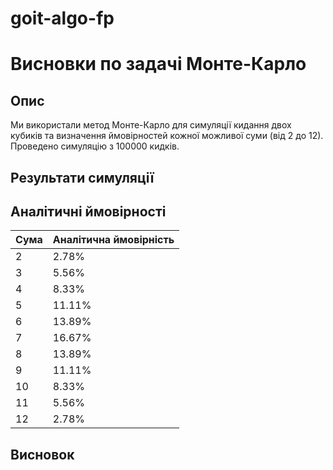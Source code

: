 # goit-algo-fp

# Висновки по задачі Монте-Карло

## Опис

Ми використали метод Монте-Карло для симуляції кидання двох кубиків та визначення ймовірностей кожної можливої суми (від 2 до 12). Проведено симуляцію з 100000 кидків.

## Результати симуляції

## Аналітичні ймовірності

| Сума | Аналітична ймовірність |
| ---- | ---------------------- |
| 2    | 2.78%                  |
| 3    | 5.56%                  |
| 4    | 8.33%                  |
| 5    | 11.11%                 |
| 6    | 13.89%                 |
| 7    | 16.67%                 |
| 8    | 13.89%                 |
| 9    | 11.11%                 |
| 10   | 8.33%                  |
| 11   | 5.56%                  |
| 12   | 2.78%                  |

## Висновок
